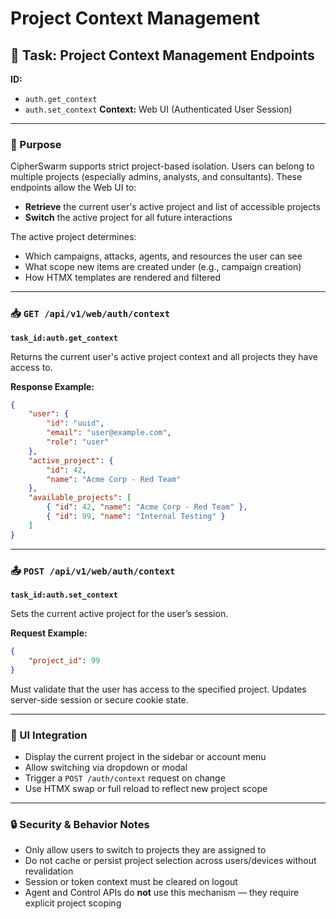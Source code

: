 # Project Context Management

## 🧠 Task: Project Context Management Endpoints

**ID:**

- `auth.get_context`
- `auth.set_context`
    **Context:** Web UI (Authenticated User Session)

---

### 🧭 Purpose

CipherSwarm supports strict project-based isolation. Users can belong to multiple projects (especially admins, analysts, and consultants). These endpoints allow the Web UI to:

- **Retrieve** the current user's active project and list of accessible projects
- **Switch** the active project for all future interactions

The active project determines:

- Which campaigns, attacks, agents, and resources the user can see
- What scope new items are created under (e.g., campaign creation)
- How HTMX templates are rendered and filtered

---

### 📥 `GET /api/v1/web/auth/context`

**`task_id:auth.get_context`**

Returns the current user's active project context and all projects they have access to.

**Response Example:**

```json
{
    "user": {
        "id": "uuid",
        "email": "user@example.com",
        "role": "user"
    },
    "active_project": {
        "id": 42,
        "name": "Acme Corp - Red Team"
    },
    "available_projects": [
        { "id": 42, "name": "Acme Corp - Red Team" },
        { "id": 99, "name": "Internal Testing" }
    ]
}
```

---

### 📤 `POST /api/v1/web/auth/context`

**`task_id:auth.set_context`**

Sets the current active project for the user’s session.

**Request Example:**

```json
{
    "project_id": 99
}
```

Must validate that the user has access to the specified project. Updates server-side session or secure cookie state.

---

### 🎨 UI Integration

- Display the current project in the sidebar or account menu
- Allow switching via dropdown or modal
- Trigger a `POST /auth/context` request on change
- Use HTMX swap or full reload to reflect new project scope

---

### 🔒 Security & Behavior Notes

- Only allow users to switch to projects they are assigned to
- Do not cache or persist project selection across users/devices without revalidation
- Session or token context must be cleared on logout
- Agent and Control APIs do **not** use this mechanism — they require explicit project scoping
